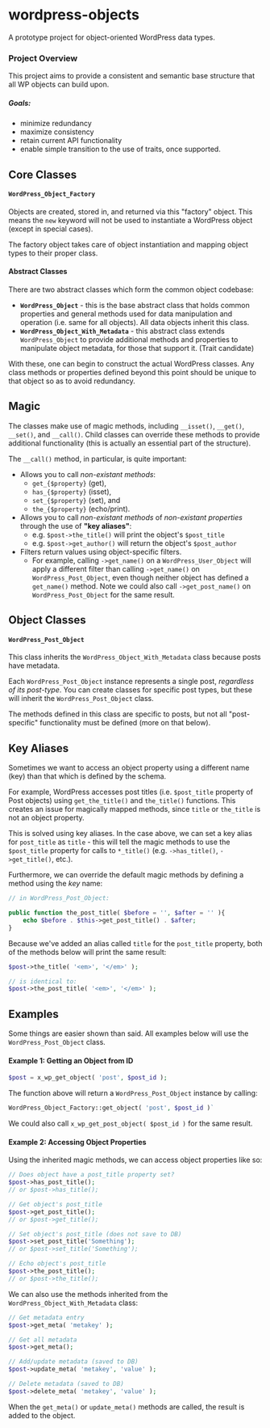wordpress-objects
=================

A prototype project for object-oriented WordPress data types.


### Project Overview

This project aims to provide a consistent and semantic base structure that all WP objects can build upon.

##### Goals:
 
 * minimize redundancy
 * maximize consistency
 * retain current API functionality
 * enable simple transition to the use of traits, once supported.


## Core Classes

#### `WordPress_Object_Factory`

Objects are created, stored in, and returned via this "factory" object. This means the `new` keyword will not be used to instantiate a WordPress object (except in special cases).

The factory object takes care of object instantiation and mapping object types to their proper class.

#### Abstract Classes

There are two abstract classes which form the common object codebase:
	
 * **`WordPress_Object`** - this is the base abstract class that holds common properties and general methods used for data manipulation and operation (i.e. same for all objects). All data objects inherit this class.
 * **`WordPress_Object_With_Metadata`** - this abstract class extends `WordPress_Object` to provide additional methods and properties to manipulate object metadata, for those that support it. (Trait candidate)

With these, one can begin to construct the actual WordPress classes. Any class methods or properties defined beyond this point should be unique to that object so as to avoid redundancy.


## Magic

The classes make use of magic methods, including `__isset()`, `__get()`, `__set()`, and `__call()`. Child classes can override these methods to provide additional functionality (this is actually an essential part of the structure).

The `__call()` method, in particular, is quite important:

 * Allows you to call _non-existant methods_:
 	* `get_{$property}` (get), 
 	* `has_{$property}` (isset), 
 	* `set_{$property}` (set), and 
 	* `the_{$property}` (echo/print).
 * Allows you to call _non-existant methods_ of _non-existant properties_ through the use of **"key aliases"**: 
 	* e.g. `$post->the_title()` will print the object's `$post_title`
 	* e.g. `$post->get_author()` will return the object's `$post_author`
 * Filters return values using object-specific filters. 
 	* For example, calling `->get_name()` on a `WordPress_User_Object` will apply a different filter than calling `->get_name()` on `WordPress_Post_Object`, even though neither object has defined a `get_name()` method. Note we could also call `->get_post_name()` on `WordPress_Post_Object` for the same result.


## Object Classes

#### `WordPress_Post_Object`

This class inherits the `WordPress_Object_With_Metadata` class because posts have metadata.

Each `WordPress_Post_Object` instance represents a single post, _regardless of its post-type_. You can create classes for specific post types, but these will inherit the `WordPress_Post_Object` class.

The methods defined in this class are specific to posts, but not all "post-specific" functionality must be defined (more on that below).


## Key Aliases

Sometimes we want to access an object property using a different name (key) than that which is defined by the schema.

For example, WordPress accesses post titles (i.e. `$post_title` property of Post objects) using `get_the_title()` and `the_title()` functions. This creates an issue for magically mapped methods, since `title` or `the_title` is not an object property.

This is solved using key aliases. In the case above, we can set a key alias for `post_title` as `title` - this will tell the magic methods to use the `$post_title` property for calls to `*_title()` (e.g. `->has_title()`, `->get_title()`, etc.).

Furthermore, we can override the default magic methods by defining a method using the _key_ name:

```php
// in WordPress_Post_Object:

public function the_post_title( $before = '', $after = '' ){
	echo $before . $this->get_post_title() . $after;
}

```

Because we've added an alias called `title` for the `post_title` property, both of the methods below will print the same result:

```php
$post->the_title( '<em>', '</em>' );

// is identical to:
$post->the_post_title( '<em>', '</em>' );

```


## Examples

Some things are easier shown than said. All examples below will use the `WordPress_Post_Object` class.

#### Example 1: Getting an Object from ID

```php
$post = x_wp_get_object( 'post', $post_id );
```

The function above will return a `WordPress_Post_Object` instance by calling:
```php
WordPress_Object_Factory::get_object( 'post', $post_id )`
```

We could also call `x_wp_get_post_object( $post_id )` for the same result.


#### Example 2: Accessing Object Properties

Using the inherited magic methods, we can access object properties like so:

```php
// Does object have a post_title property set?
$post->has_post_title();
// or $post->has_title();

// Get object's post_title
$post->get_post_title();
// or $post->get_title();

// Set object's post_title (does not save to DB)
$post->set_post_title('Something');
// or $post->set_title('Something');

// Echo object's post_title
$post->the_post_title();
// or $post->the_title();
```

We can also use the methods inherited from the `WordPress_Object_With_Metadata` class:

```php
// Get metadata entry
$post->get_meta( 'metakey' );

// Get all metadata
$post->get_meta();

// Add/update metadata (saved to DB)
$post->update_meta( 'metakey', 'value' );

// Delete metadata (saved to DB)
$post->delete_meta( 'metakey', 'value' );

```

When the `get_meta()` or `update_meta()` methods are called, the result is added to the object.


